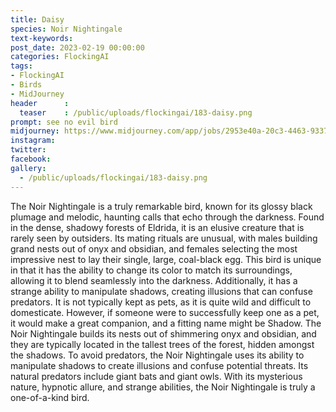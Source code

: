 ```yaml
---
title: Daisy
species: Noir Nightingale
text-keywords: 
post_date: 2023-02-19 00:00:00
categories: FlockingAI
tags:
- FlockingAI
- Birds
- MidJourney 
header      :
  teaser    : /public/uploads/flockingai/183-daisy.png
prompt: see no evil bird
midjourney: https://www.midjourney.com/app/jobs/2953e40a-20c3-4463-9337-90954c25a672
instagram: 
twitter: 
facebook: 
gallery: 
  - /public/uploads/flockingai/183-daisy.png
---
```


The Noir Nightingale is a truly remarkable bird, known for its glossy black plumage and melodic, haunting calls that echo through the darkness. Found in the dense, shadowy forests of Eldrida, it is an elusive creature that is rarely seen by outsiders. Its mating rituals are unusual, with males building grand nests out of onyx and obsidian, and females selecting the most impressive nest to lay their single, large, coal-black egg. This bird is unique in that it has the ability to change its color to match its surroundings, allowing it to blend seamlessly into the darkness. Additionally, it has a strange ability to manipulate shadows, creating illusions that can confuse predators. It is not typically kept as pets, as it is quite wild and difficult to domesticate. However, if someone were to successfully keep one as a pet, it would make a great companion, and a fitting name might be Shadow. The Noir Nightingale builds its nests out of shimmering onyx and obsidian, and they are typically located in the tallest trees of the forest, hidden amongst the shadows. To avoid predators, the Noir Nightingale uses its ability to manipulate shadows to create illusions and confuse potential threats. Its natural predators include giant bats and giant owls. With its mysterious nature, hypnotic allure, and strange abilities, the Noir Nightingale is truly a one-of-a-kind bird.
